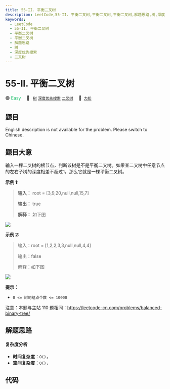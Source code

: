 ```yaml
---
title: 55-II. 平衡二叉树
description: LeetCode,55-II. 平衡二叉树,平衡二叉树,平衡二叉树,解题思路,树,深度优先搜索,二叉树
keywords:
  - LeetCode
  - 55-II. 平衡二叉树
  - 平衡二叉树
  - 平衡二叉树
  - 解题思路
  - 树
  - 深度优先搜索
  - 二叉树
---
```


# 55-II. 平衡二叉树

🟢 <font color=#15bd66>Easy</font>&emsp; 🔖&ensp; [`树`](/tag/tree.md) [`深度优先搜索`](/tag/depth-first-search.md) [`二叉树`](/tag/binary-tree.md)&emsp; 🔗&ensp;[`力扣`](https://leetcode.cn/problems/ping-heng-er-cha-shu-lcof)

## 题目

English description is not available for the problem. Please switch to
Chinese.


## 题目大意

输入一棵二叉树的根节点，判断该树是不是平衡二叉树。如果某二叉树中任意节点的左右子树的深度相差不超过1，那么它就是一棵平衡二叉树。



**示例 1:**

> 
> 
> 
> 
> 
> **输入：** root = [3,9,20,null,null,15,7]
> 
> **输出：** true 
> 
> **解释：** 如下图
> 
> 

![](https://pic.leetcode.cn/1695102431-vbmWJn-image.png)  
  
**示例 2:**

> 
> 
> 
> 
> 
> 输入：root = [1,2,2,3,3,null,null,4,4]
> 
> 输出：false
> 
> 解释：如下图
> 
> 

![](https://pic.leetcode.cn/1695102434-WlaxCo-image.png)



**提示：**

  * `0 <= 树的结点个数 <= 10000`

注意：本题与主站 110 题相同：<https://leetcode-cn.com/problems/balanced-binary-tree/>


## 解题思路

#### 复杂度分析

- **时间复杂度**：`O()`，
- **空间复杂度**：`O()`，

## 代码

```javascript

```